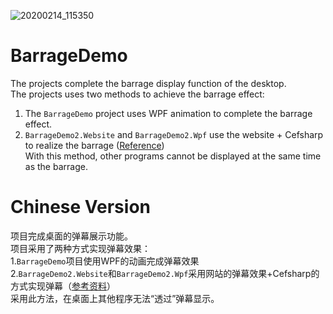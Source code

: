 ![20200214_115350](https://user-images.githubusercontent.com/19277908/74500485-f185b780-4ede-11ea-93b3-a048316302bd.gif) 

# BarrageDemo
The projects complete the barrage display function of the desktop.   
The projects uses two methods to achieve the barrage effect:   
1. The `BarrageDemo` project uses WPF animation to complete the barrage effect.     
2. `BarrageDemo2.Website` and `BarrageDemo2.Wpf` use the website + Cefsharp to realize the barrage ([Reference](http://www.myexception.cn/asp-dotnet/2084568.html))  
With this method, other programs cannot be displayed at the same time as the barrage.    

# Chinese Version
项目完成桌面的弹幕展示功能。      
项目采用了两种方式实现弹幕效果：      
1.`BarrageDemo`项目使用WPF的动画完成弹幕效果           
2.`BarrageDemo2.Website`和`BarrageDemo2.Wpf`采用网站的弹幕效果+Cefsharp的方式实现弹幕（[参考资料](http://www.myexception.cn/asp-dotnet/2084568.html)）        
采用此方法，在桌面上其他程序无法“透过”弹幕显示。      
